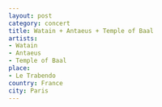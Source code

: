 ```yaml
---
layout: post
category: concert
title: Watain + Antaeus + Temple of Baal
artists: 
- Watain
- Antaeus
- Temple of Baal
place: 
- Le Trabendo
country: France
city: Paris
---
```


